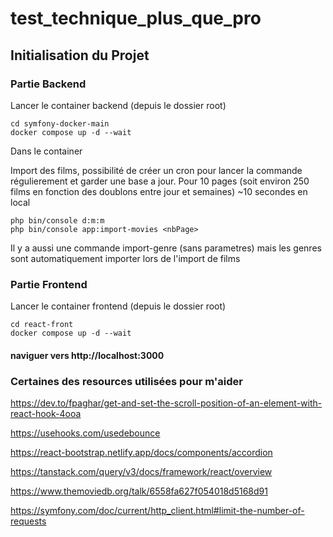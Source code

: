 # test_technique_plus_que_pro

## Initialisation du Projet

### Partie Backend

Lancer le container backend (depuis le dossier root)
```
cd symfony-docker-main
docker compose up -d --wait
```

Dans le container

Import des films, possibilité de créer un cron pour lancer la commande régulierement et garder une base a jour.
Pour 10 pages (soit environ 250 films en fonction des doublons entre jour et semaines) ~10 secondes en local
```
php bin/console d:m:m
php bin/console app:import-movies <nbPage>
```

Il y a aussi une commande import-genre (sans parametres) mais les genres sont automatiquement importer lors de l'import de films

### Partie Frontend

Lancer le container frontend (depuis le dossier root)
```
cd react-front
docker compose up -d --wait
```

#### naviguer vers http://localhost:3000

### Certaines des resources utilisées pour m'aider

https://dev.to/fpaghar/get-and-set-the-scroll-position-of-an-element-with-react-hook-4ooa

https://usehooks.com/usedebounce

https://react-bootstrap.netlify.app/docs/components/accordion

https://tanstack.com/query/v3/docs/framework/react/overview

https://www.themoviedb.org/talk/6558fa627f054018d5168d91

https://symfony.com/doc/current/http_client.html#limit-the-number-of-requests